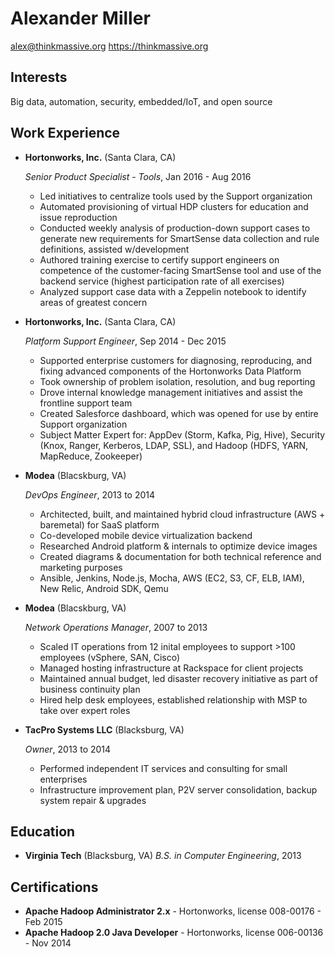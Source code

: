 Alexander Miller
==============

<alex@thinkmassive.org>
<https://thinkmassive.org>

Interests
--------------
Big data, automation, security, embedded/IoT, and open source

Work Experience
-------------
*   **Hortonworks, Inc.** (Santa Clara, CA)

    *Senior Product Specialist - Tools*, Jan 2016 - Aug 2016

    - Led initiatives to centralize tools used by the Support organization
    - Automated provisioning of virtual HDP clusters for education and issue reproduction
    - Conducted weekly analysis of production-down support cases to generate new requirements for SmartSense data collection and rule definitions, assisted w/development
    - Authored training exercise to certify support engineers on competence of the customer-facing SmartSense tool and use of the backend service (highest participation rate of all exercises)
    - Analyzed support case data with a Zeppelin notebook to identify areas of greatest concern

*   **Hortonworks, Inc.** (Santa Clara, CA)

    *Platform Support Engineer*, Sep 2014 - Dec 2015

    - Supported enterprise customers for diagnosing, reproducing, and fixing advanced components of the Hortonworks Data Platform
    - Took ownership of problem isolation, resolution, and bug reporting
    - Drove internal knowledge management initiatives and assist the frontline support team
    - Created Salesforce dashboard, which was opened for use by entire Support organization
    - Subject Matter Expert for: AppDev (Storm, Kafka, Pig, Hive), Security (Knox, Ranger, Kerberos, LDAP, SSL), and Hadoop (HDFS, YARN, MapReduce, Zookeeper)

*   **Modea** (Blacskburg, VA)

    *DevOps Engineer*, 2013 to 2014

    - Architected, built, and maintained hybrid cloud infrastructure (AWS + baremetal) for SaaS platform
    - Co-developed mobile device virtualization backend
    - Researched Android platform & internals to optimize device images
    - Created diagrams & documentation for both technical reference and marketing purposes
    - Ansible, Jenkins, Node.js, Mocha, AWS (EC2, S3, CF, ELB, IAM), New Relic, Android SDK, Qemu
 
*   **Modea** (Blacskburg, VA)

    *Network Operations Manager*, 2007 to 2013

    - Scaled IT operations from 12 inital employees to support >100 employees (vSphere, SAN, Cisco)
    - Managed hosting infrastructure at Rackspace for client projects
    - Maintained annual budget, led disaster recovery initiative as part of business continuity plan
    - Hired help desk employees, established relationship with MSP to take over expert roles

*   **TacPro Systems LLC** (Blacksburg, VA)

    *Owner*, 2013 to 2014

    - Performed independent IT services and consulting for small enterprises
    - Infrastructure improvement plan, P2V server consolidation, backup system repair & upgrades


Education
-----------
*   **Virginia Tech** (Blacksburg, VA)
    *B.S. in Computer Engineering*, 2013


Certifications
----------------
  - **Apache Hadoop Administrator 2.x** - Hortonworks, license 008-00176 - Feb 2015
  - **Apache Hadoop 2.0 Java Developer** - Hortonworks, license 006-00136 - Nov 2014

[4]: http://hortonworks.com/smart-sense "SmartSense"
[5]: https://hortonworks.com "Hortonworks"
[6]: https://modea.com "Modea"
[7]: http://www.feec.ece.vt.edu/ "VT FEEC"
[8]: https://www.vt.edu "Virginia Tech"
[9]: http://hortonworks.com/training/hadoop-2-0-javadeveloper-certification-2/ "Apache Hadoop 2.0 Java Developer"
[10]: http://hortonworks.com/training/hadoop-2-administration-certification/ "Apache Hadoop Administrator 2.x"
[11]: https://www.microsoft.com/learning/en-us/exam-70-640.aspx "70-640 Active Directory Configuration"
[12]: https://www.microsoft.com/learning/en-us/exam-70-642.aspx "70-642 Network Infrastructure Configuration"
[13]: https://www.microsoft.com/learning/en-us/exam-70-646.aspx "70-646 MCITP: Server Administrator"
[14]: http://wireless.fcc.gov/services/index.htm?job=about_3&id=amateur#Technician "FCC Amateur Radio Operator, technician class"
[15]: http://www.redcross.org/lp/cpr-aed-firstaidhttp://www.redcross.org/lp/cpr-aed-firstaid "Red Cross CPR/AED/First Aid"

